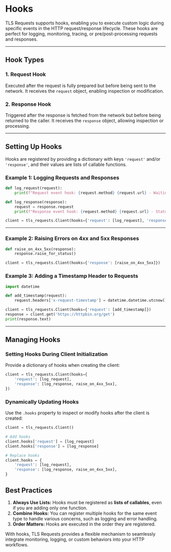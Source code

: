 Hooks
===========================

TLS Requests supports hooks, enabling you to execute custom logic during specific events in the HTTP request/response lifecycle.
These hooks are perfect for logging, monitoring, tracing, or pre/post-processing requests and responses.


* * *

Hook Types
----------

### 1\. **Request Hook**

Executed after the request is fully prepared but before being sent to the network. It receives the `request` object, enabling inspection or modification.

### 2\. **Response Hook**

Triggered after the response is fetched from the network but before being returned to the caller. It receives the `response` object, allowing inspection or processing.


* * *

Setting Up Hooks
----------------

Hooks are registered by providing a dictionary with keys `'request'` and/or `'response'`, and their values are lists of callable functions.

### Example 1: Logging Requests and Responses

```python
def log_request(request):
    print(f"Request event hook: {request.method} {request.url} - Waiting for response")

def log_response(response):
    request = response.request
    print(f"Response event hook: {request.method} {request.url} - Status {response.status_code}")

client = tls_requests.Client(hooks={'request': [log_request], 'response': [log_response]})
```

* * *

### Example 2: Raising Errors on 4xx and 5xx Responses

```python
def raise_on_4xx_5xx(response):
    response.raise_for_status()

client = tls_requests.Client(hooks={'response': [raise_on_4xx_5xx]})
```

### Example 3: Adding a Timestamp Header to Requests

```python
import datetime

def add_timestamp(request):
    request.headers['x-request-timestamp'] = datetime.datetime.utcnow().isoformat()

client = tls_requests.Client(hooks={'request': [add_timestamp]})
response = client.get('https://httpbin.org/get')
print(response.text)
```

* * *

Managing Hooks
--------------

### Setting Hooks During Client Initialization

Provide a dictionary of hooks when creating the client:

```python
client = tls_requests.Client(hooks={
    'request': [log_request],
    'response': [log_response, raise_on_4xx_5xx],
})
```

### Dynamically Updating Hooks

Use the `.hooks` property to inspect or modify hooks after the client is created:

```python
client = tls_requests.Client()

# Add hooks
client.hooks['request'] = [log_request]
client.hooks['response'] = [log_response]

# Replace hooks
client.hooks = {
    'request': [log_request],
    'response': [log_response, raise_on_4xx_5xx],
}
```

Best Practices
--------------

1.  **Always Use Lists:** Hooks must be registered as **lists of callables**, even if you are adding only one function.
2.  **Combine Hooks:** You can register multiple hooks for the same event type to handle various concerns, such as logging and error handling.
3.  **Order Matters:** Hooks are executed in the order they are registered.

With hooks, TLS Requests provides a flexible mechanism to seamlessly integrate monitoring, logging, or custom behaviors into your HTTP workflows.
